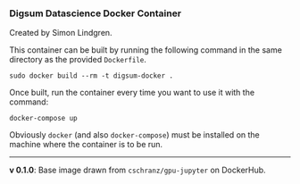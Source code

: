 ### Digsum Datascience Docker Container

Created by Simon Lindgren.

This container can be built by running the following command in the same directory as the provided `Dockerfile`.

```
sudo docker build --rm -t digsum-docker .
```

Once built, run the container every time you want to use it with the command:

```
docker-compose up
```

Obviously `docker` (and also `docker-compose`) must be installed on the machine where the container is to be run.

----

**v 0.1.0**: Base image drawn from `cschranz/gpu-jupyter` on DockerHub.
